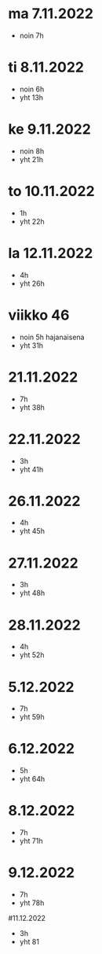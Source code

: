 # ma 7.11.2022
- noin 7h

# ti 8.11.2022
- noin 6h
- yht 13h
 
# ke 9.11.2022
- noin 8h
- yht 21h

# to 10.11.2022
- 1h
- yht 22h

# la 12.11.2022
- 4h
- yht 26h

# viikko 46
- noin 5h hajanaisena
- yht 31h

# 21.11.2022
- 7h
- yht 38h

# 22.11.2022
- 3h
- yht 41h

# 26.11.2022
- 4h
- yht 45h

# 27.11.2022
- 3h
- yht 48h

# 28.11.2022
- 4h
- yht 52h

# 5.12.2022
- 7h
- yht 59h

# 6.12.2022
- 5h
- yht 64h

# 8.12.2022
- 7h
- yht 71h

# 9.12.2022
- 7h
- yht 78h

#11.12.2022
- 3h
- yht 81
